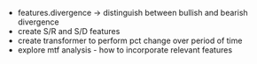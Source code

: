 
- features.divergence -> distinguish between bullish and bearish divergence
- create S/R and S/D features
- create transformer to perform pct change over period of time 
- explore mtf analysis - how to incorporate relevant features 